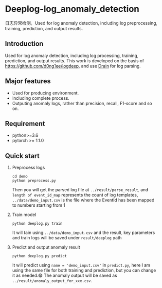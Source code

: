 # Deeplog-log_anomaly_detection
日志异常检测，Used for log anomaly detection, including log preprocessing, training, prediction, and output results.
## Introduction
Used for log anomaly detection, including log processing, training, prediction, and output results.
This work is developed on the basis of <https://github.com/d0ng1ee/logdeep>, and use [Drain](https://github.com/logpai/logparser) for log parsing.  
## Major features  
- Used for producing environment.  
- Including complete process.  
- Outputing anomaly logs, rather than precision, recall, F1-score and so on.  
## Requirement  
- python>=3.6  
- pytorch >= 1.1.0  
## Quick start  
1. Preprocess logs

   ```
   cd demo  
   python preprocess.py
   ```
   Then you will get the parsed log file at `../result/parse_result`, and `length of event_id_map` represents the count of log templates, `../data/demo_input.csv` is the file where the EventId has been mapped to numbers starting from 1  

3. Train model

   ```
   python deeplog.py train
   ```
   It will tain using `../data/demo_input.csv` and the result, key parameters and train logs will be saved under `result/deeplog` path

4. Predict and output anomaly result

   ```
   python deeplog.py predict
   ```
   It will predict using `name = 'demo_input.csv'` in `predict.py`, here I am using the same file for both training and prediction, but you can change it as needed.😁
   The anomaly output will be saved as `../result/anomaly_output_for_xxx.csv`.
